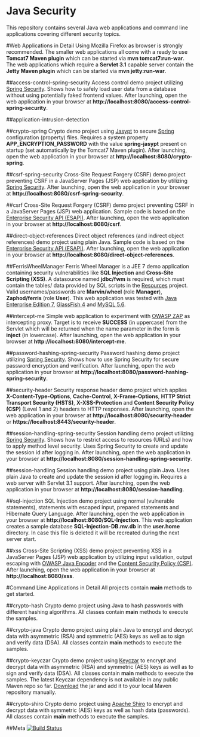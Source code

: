 Java Security
============
This repository contains several Java web applications and command line applications covering different security topics. 

#Web Applications in Detail
Using Mozilla Firefox as browser is strongly recommended. The smaller web applications all come with a ready to use **Tomcat7 Maven plugin** which can be started via **mvn tomcat7:run-war**. The web applications which require a **Servlet 3.1** capable server contain the **Jetty Maven plugin** which can be started via **mvn jetty:run-war**.

##access-control-spring-security
Access control demo project utilizing [Spring Security](http://projects.spring.io/spring-security). Shows how to safely load user data from a database without using potentially faked frontend values. After launching, open the web application in your browser at **http://localhost:8080/access-control-spring-security**.

##application-intrusion-detection

##crypto-spring
Crypto demo project using [Jasypt](http://www.jasypt.org) to secure [Spring](http://spring.io) configuration (property) files. Requires a system property **APP_ENCRYPTION_PASSWORD** with the value **spring-jasypt** present on startup (set automatically by the Tomcat7 Maven plugin). After launching, open the web application in your browser at **http://localhost:8080/crypto-spring**.

##csrf-spring-security
Cross-Site Request Forgery (CSRF) demo project preventing CSRF in a JavaServer Pages (JSP) web application by utilizing [Spring Security](http://projects.spring.io/spring-security). After launching, open the web application in your browser at **http://localhost:8080/csrf-spring-security**. 

##csrf
Cross-Site Request Forgery (CSRF) demo project preventing CSRF in a JavaServer Pages (JSP) web application. Sample code is based on the [Enterprise Security API (ESAPI)](https://www.owasp.org/index.php/Category:OWASP_Enterprise_Security_API). After launching, open the web application in your browser at **http://localhost:8080/csrf**.

##direct-object-references
Direct object references (and indirect object references) demo project using plain Java. Sample code is based on the [Enterprise Security API (ESAPI)](https://www.owasp.org/index.php/Category:OWASP_Enterprise_Security_API). After launching, open the web application in your browser at **http://localhost:8080/direct-object-references**.

##FerrisWheelManager
Ferris Wheel Manager is a JEE 7 demo application containing security vulnerabilities like **SQL Injection** and **Cross-Site Scripting (XSS)**. A datasource named **jdbc/fwm** is required, which must contain the tables/ data provided by SQL scripts in the [Resources](https://github.com/dschadow/JavaSecurity/tree/master/Resources/FerrisWheelManager) project. 
Valid usernames/passwords are **Marvin/wheel** (role **Manager**), **Zaphod/ferris** (role **User**).
This web application was tested with [Java Enterprise Edition 7](http://www.oracle.com/technetwork/java/javaee),  [GlassFish 4](https://glassfish.java.net) and [MySQL 5.6](http://dev.mysql.com).

##intercept-me
Simple web application to experiment with [OWASP ZAP](https://www.owasp.org/index.php/OWASP_Zed_Attack_Proxy_Project) as intercepting proxy. Target is to receive **SUCCESS** (in uppercase) from the Servlet which will be returned when the name parameter in the form is **inject** (in lowercase). After launching, open the web application in your browser at **http://localhost:8080/intercept-me**.

##password-hashing-spring-security
Password hashing demo project utilizing [Spring Security](http://projects.spring.io/spring-security). Shows how to use Spring Security for secure password encryption and verification. After launching, open the web application in your browser at **http://localhost:8080/password-hashing-spring-security**.

##security-header
Security response header demo project which applies **X-Content-Type-Options**, **Cache-Control**, **X-Frame-Options**, **HTTP Strict Transport Security (HSTS)**, **X-XSS-Protection** and **Content Security Policy (CSP)** (Level 1 and 2) headers to HTTP responses. After launching, open the web application in your browser at **http://localhost:8080/security-header** or **https://localhost:8443/security-header**.

##session-handling-spring-security
Session handling demo project utilizing [Spring Security](http://projects.spring.io/spring-security). Shows how to restrict access to resources (URLs) and how to apply method level security. Uses Spring Security to create and update the session id after logging in. After launching, open the web application in your browser at **http://localhost:8080/session-handling-spring-security**.

##session-handling
Session handling demo project using plain Java. Uses plain Java to create and update the session id after logging in. Requires a web server with Servlet 3.1 support. After launching, open the web application in your browser at **http://localhost:8080/session-handling**.

##sql-injection
SQL Injection demo project using normal (vulnerable statements), statements with escaped input, prepared statements and Hibernate Query Language. After launching, open the web application in your browser at **http://localhost:8080/SQL-Injection**.
This web application creates a sample database **SQL-Injection-DB.mv.db** in the **user.home** directory. In case this file is deleted it will be recreated during the next server start.

##xss
Cross-Site Scripting (XSS) demo project preventing XSS in a JavaServer Pages (JSP) web application by utilizing input validation, output escaping with [OWASP Java Encoder](https://www.owasp.org/index.php/OWASP_Java_Encoder_Project) and the [Content Security Policy (CSP)](http://www.w3.org/TR/CSP). After launching, open the web application in your browser at **http://localhost:8080/xss**.

#Command Line Applications in Detail
All projects contain **main** methods to get started.

##crypto-hash
Crypto demo project using Java to hash passwords with different hashing algorithms. All classes contain **main** methods to execute the samples. 

##crypto-java
Crypto demo project using plain Java to encrypt and decrypt data with asymmetric (RSA) and symmetric (AES) keys as well as to sign and verify data (DSA). All classes contain **main** methods to execute the samples. 

##crypto-keyczar
Crypto demo project using [Keyczar](http://www.keyczar.org) to encrypt and decrypt data with asymmetric (RSA) and symmetric (AES) keys as well as to sign and verify data (DSA). All classes contain **main** methods to execute the samples. The latest Keyczar dependency is not available in any public Maven repo so far. [Download](https://github.com/google/keyczar) the jar and add it to your local Maven repository manually.

##crypto-shiro
Crypto demo project using [Apache Shiro](http://shiro.apache.org) to encrypt and decrypt data with symmetric (AES) keys as well as hash data (passwords). All classes contain **main** methods to execute the samples. 

##Meta
[![Build Status](https://travis-ci.org/dschadow/JavaSecurity.svg)](https://travis-ci.org/dschadow/JavaSecurity)